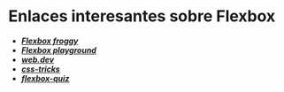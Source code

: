 # Enlaces interesantes sobre Flexbox

* **[*Flexbox froggy*](https://flexboxfroggy.com/#gl)**
* **[*Flexbox playground*](https://codepen.io/jreycid/pen/eYxXVLv)**
* **[*web.dev*](https://web.dev/learn/css/flexbox?hl=es)**
* **[*css-tricks*](https://css-tricks.com/snippets/css/a-guide-to-flexbox/#aa-examples)**
* **[*flexbox-quiz*](https://kaitlynbro.github.io/flexbox-quiz/)**
